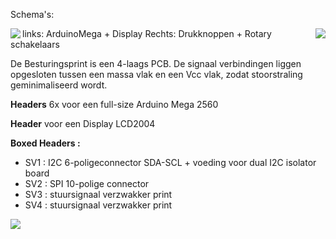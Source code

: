 
Schema's:

<p><a href="https://github.com/costonisp/Meetzender/blob/master/documentation/besturing_print/DisplayArduinoMega1.pdf"><img align="left" src="https://github.com/costonisp/Meetzender/blob/master/documentation/besturing_print/DisplayArduinoMega1TN.jpg"></a><a href="https://github.com/costonisp/Meetzender/blob/master/documentation/besturing_print/DisplayArduinoMega2.pdf"><img align="right" src="https://github.com/costonisp/Meetzender/blob/master/documentation/besturing_print/DisplayArduinoMega2TN.jpg" ></a>
</p>

<p><align="left">links: ArduinoMega + Display</align> <align="right"> Rechts: Drukknoppen + Rotary schakelaars</align></p>

De Besturingsprint is een 4-laags PCB. 
De signaal verbindingen liggen opgesloten tussen een massa vlak en een Vcc vlak, zodat stoorstraling geminimaliseerd wordt.

**Headers** 6x voor een full-size Arduino Mega 2560

**Header** voor een Display LCD2004

**Boxed Headers :**
<ul>
  <li> SV1 : I2C 6-poligeconnector SDA-SCL + voeding voor dual I2C isolator board  </li>
  <li> SV2 : SPI 10-polige connector </li>
  <li> SV3 : stuursignaal verzwakker print </li>
  <li> SV4 : stuursignaal verzwakker print </li>
</ul>
<img src="https://github.com/costonisp/Meetzender/blob/master/documentation/besturing_print/Dot.jpg">
